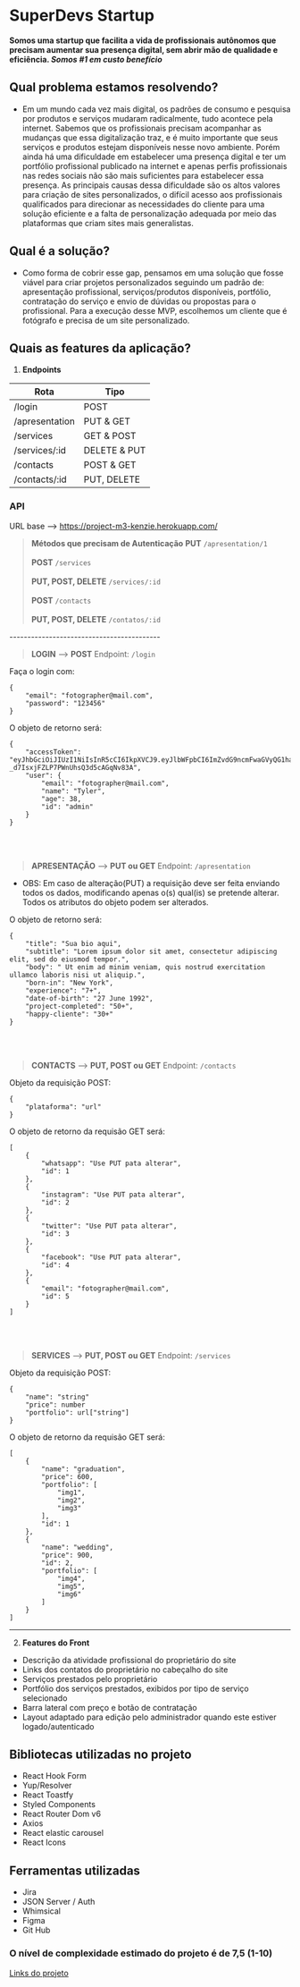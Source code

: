 # SuperDevs Startup
**Somos uma startup que facilita a vida de profissionais autônomos que precisam aumentar sua presença digital, sem abrir mão de qualidade e eficiência. _Somos #1 em custo benefício_**
## Qual problema estamos resolvendo?
-   Em um mundo cada vez mais digital, os padrões de consumo e pesquisa por produtos e serviços mudaram radicalmente, tudo acontece pela internet. Sabemos que os profissionais precisam acompanhar as mudanças que essa digitalização traz, e é muito importante que seus serviços e produtos estejam disponíveis nesse novo ambiente. Porém ainda há uma dificuldade em estabelecer uma presença digital e ter um portfólio profissional publicado na internet e apenas perfis profissionais nas redes sociais não são mais suficientes para estabelecer essa presença. As principais causas dessa dificuldade são os altos valores para criação de sites personalizados, o difícil acesso aos profissionais qualificados para direcionar as necessidades do cliente para uma solução eficiente e a falta de personalização adequada por meio das plataformas que criam sites mais generalistas.
## Qual é a solução?
-   Como forma de cobrir esse gap, pensamos em uma solução que fosse viável para criar projetos personalizados seguindo um padrão de: apresentação profissional, serviços/produtos disponíveis, portfólio, contratação do serviço e envio de dúvidas ou propostas para o profissional. Para a execução desse MVP, escolhemos um cliente que é fotógrafo e precisa de um site personalizado.
## Quais as features da aplicação?
1.  **Endpoints**

|  Rota                  | Tipo              |
|----------------------  | ------------------|
|/login                  | POST              |
|/apresentation          | PUT & GET         |
|/services               | GET & POST        |
|/services/:id           | DELETE & PUT      |
|/contacts               | POST & GET        |
|/contacts/:id           | PUT, DELETE       |

### API
URL base --> https://project-m3-kenzie.herokuapp.com/


> **Métodos que precisam de Autenticação**
> **PUT** `/apresentation/1` <br/> <br/>
> **POST** `/services` <br/> <br/>
> **PUT, POST, DELETE** `/services/:id` <br/> <br/>
> **POST** `/contacts` <br/> <br/>
> **PUT, POST, DELETE** `/contatos/:id`<br/>

------------------------------------------ <br/>
> **LOGIN** -->
> **POST** Endpoint: `/login`

Faça o login com:

```
{
	"email": "fotographer@mail.com",
	"password": "123456"
}
```

O objeto de retorno será:

```
{
	"accessToken": "eyJhbGciOiJIUzI1NiIsInR5cCI6IkpXVCJ9.eyJlbWFpbCI6ImZvdG9ncmFwaGVyQG1haWwuY29tIiwiaWF0IjoxNjYxODkxMjE5LCJleHAiOjE2NjE4OTQ4MTksInN1YiI6ImFkbWluIn0.9lgbx_atZMz-_d7IsxjFZLP7PWnUhsQ3d5cAGqNv83A",
	"user": {
		"email": "fotographer@mail.com",
		"name": "Tyler",
		"age": 38,
		"id": "admin"
	}
}
```

<br/> <br/>
> **APRESENTAÇÃO** -->
> **PUT ou GET** Endpoint: `/apresentation`

* OBS: Em caso de alteração(PUT) a requisição deve ser feita enviando todos os dados, modificando apenas o(s) qual(is) se pretende alterar. Todos os atributos do objeto podem ser alterados.

O objeto de retorno será:

```
{
    "title": "Sua bio aqui",
    "subtitle": "Lorem ipsum dolor sit amet, consectetur adipiscing elit, sed do eiusmod tempor.",
    "body": " Ut enim ad minim veniam, quis nostrud exercitation ullamco laboris nisi ut aliquip.",
    "born-in": "New York",
    "experience": "7+",
    "date-of-birth": "27 June 1992",
    "project-completed": "50+",
    "happy-cliente": "30+"
}
```

<br/> <br/>
> **CONTACTS** -->
> **PUT, POST ou GET** Endpoint: `/contacts`

Objeto da requisição POST: 

```
{
	"plataforma": "url"
}
```

O objeto de retorno da requisão GET será:

```
[
	{
		"whatsapp": "Use PUT pata alterar",
		"id": 1
	},
	{
		"instagram": "Use PUT pata alterar",
		"id": 2
	},
	{
		"twitter": "Use PUT pata alterar",
		"id": 3
	},
	{
		"facebook": "Use PUT pata alterar",
		"id": 4
	},
	{
		"email": "fotographer@mail.com",
		"id": 5
	}
]
```
 <br/> <br/>
> **SERVICES** -->
> **PUT, POST ou GET** Endpoint: `/services`

Objeto da requisição POST:

```
{
	"name": "string"
	"price": number
	"portfolio": url["string"]
}
```

O objeto de retorno da requisão GET será:

```
[
	{
		"name": "graduation",
		"price": 600,
		"portfolio": [
			"img1",
			"img2",
			"img3"
		],
		"id": 1
	},
	{
		"name": "wedding",
		"price": 900,
		"id": 2,
		"portfolio": [
			"img4",
			"img5",
			"img6"
		]
	}
]
```


------------------------------------------

2.  **Features do Front**
 - Descrição da atividade profissional do proprietário do site
 - Links dos contatos do proprietário no cabeçalho do site
 - Serviços prestados pelo proprietário
 - Portfólio dos serviços prestados, exibidos por tipo de serviço selecionado
 - Barra lateral com preço e botão de contratação
 - Layout adaptado para edição pelo administrador quando este estiver logado/autenticado
## Bibliotecas utilizadas no projeto
- React Hook Form
- Yup/Resolver
- React Toastfy
- Styled Components
- React Router Dom v6
- Axios
- React elastic carousel
- React Icons
## Ferramentas utilizadas
- Jira
- JSON Server / Auth
- Whimsical
- Figma
- Git Hub
### O nível de complexidade estimado do projeto é de 7,5 (1-10)
[Links do projeto](https://linktr.ee/superdevs)
